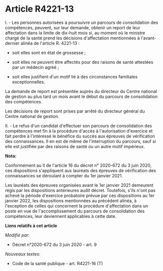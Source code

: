 # Article R4221-13

I. - Les personnes autorisées à poursuivre un parcours de consolidation des compétences, peuvent, sur leur demande, obtenir
un report de leur affectation dans la limite de dix-huit mois si, au moment où le ministre chargé de la santé prend les
décisions d'affectation mentionnées à l'avant-dernier alinéa de l'article R. 4221-13 :

- soit elles sont en état de grossesse ;

- soit elles ne peuvent être affectés pour des raisons de santé attestées par un médecin agréé ;

- soit elles justifient d'un motif lié à des circonstances familiales exceptionnelles.

La demande de report est présentée auprès du directeur du Centre national de gestion au plus tard un mois avant le début du
parcours de consolidation des compétences.

Les décisions de report sont prises par arrêté du directeur général du Centre national de gestion.

II. - Le refus d'un candidat d'effectuer son parcours de consolidation des compétences met fin à la procédure d'accès à
l'autorisation d'exercice et fait perdre à l'intéressé le bénéfice du succès aux épreuves de vérification des connaissances.
Il en est de même de l'interruption du parcours, sauf si elle est justifiée par des raisons de santé ou un autre motif
impérieux.

**Nota:**

Conformément au II de l'article 16 du décret n° 2020-672 du 3 juin 2020, ces dispositions s'appliquent aux lauréats des
épreuves de vérification des connaissances se déroulant à compter du 1er janvier 2021.

Les lauréats des épreuves organisées avant le 1er janvier 2021 demeurent régis par les dispositions antérieures audit décret.
Toutefois, s'ils n'ont pas achevé la période d'exercice probatoire prévue par ces dispositions au 1er janvier 2022, les
dispositions mentionnées au précédent alinéa, à l'exception de celles qui concernent la procédure d'affectation dans un poste
en vue de l'accomplissement du parcours de consolidation des compétences, leur deviennent applicables à cette date.

**Liens relatifs à cet article**

_Modifié par_:

  - Décret n°2020-672 du 3 juin 2020 - art. 9

_Nouveaux textes_:

  - Code de la santé publique - art. R4221-16 (T)
